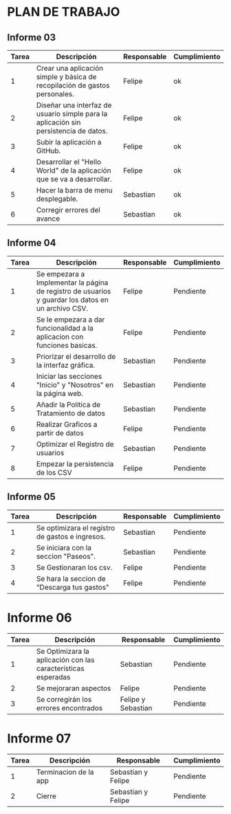 # PLAN DE TRABAJO

## Informe 03
| Tarea | Descripción | Responsable | Cumplimiento |
|-------|-------------|-------------|--------------|
| 1     | Crear una aplicación simple y básica de recopilación de gastos personales. | Felipe | ok |
| 2     | Diseñar una interfaz de usuario simple para la aplicación sin persistencia de datos. | Felipe | ok |
| 3    | Subir la aplicación a GitHub. | Felipe | ok |
| 4     | Desarrollar el "Hello World" de la aplicación que se va a desarrollar. | Felipe | ok |
| 5     | Hacer la barra de menu desplegable. | Sebastian | ok |
| 6     | Corregir errores del avance | Sebastian | ok |

## Informe 04
|Tarea | Descripción | Responsable | Cumplimiento|
|-------|-------------|-------------|--------------|
| 1     | Se empezara a Implementar la página de registro de usuarios y guardar los datos en un archivo CSV. | Felipe | Pendiente|
| 2     | Se le empezara a dar funcionalidad a la aplicacion con funciones basicas. | Felipe | Pendiente|
| 3     | Priorizar el desarrollo de la interfaz gráfica. | Sebastian | Pendiente|
| 4     | Iniciar las secciones "Inicio" y "Nosotros" en la página web. | Sebastian | Pendiente|
| 5     | Añadir la Politica de Tratamiento de datos | Sebastian | Pendiente|
| 6     | Realizar Graficos a partir de datos | Felipe | Pendiente|
| 7     | Optimizar el Registro de usuarios  | Sebastian | Pendiente|
| 8     | Empezar la persistencia de los CSV  | Felipe | Pendiente|


## Informe 05
| Tarea | Descripción | Responsable | Cumplimiento |
|-------|-------------|-------------|--------------|
| 1     | Se optimizara el registro de gastos e ingresos. | Sebastian | Pendiente |
| 2     | Se iniciara con la seccion "Paseos". | Sebastian | Pendiente |
| 3    | Se Gestionaran los csv. | Felipe | Pendiente |
| 4     | Se hara la seccion de "Descarga tus gastos" | Felipe | Pendiente |

# Informe 06
| Tarea | Descripción | Responsable | Cumplimiento |
|-------|-------------|-------------|--------------|
| 1     | Se Optimizara la aplicación con las características esperadas | Sebastian | Pendiente |
| 2     | Se mejoraran aspectos | Felipe | Pendiente |
| 3    | Se corregirán los errores encontrados | Felipe y Sebastian | Pendiente |

# Informe 07
| Tarea | Descripción | Responsable | Cumplimiento |
|-------|-------------|-------------|--------------|
| 1     | Terminacion de la app | Sebastian y Felipe | Pendiente |
| 2     | Cierre | Sebastian y Felipe | Pendiente |
